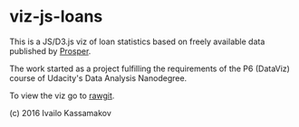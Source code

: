 # viz-js-loans

This is a JS/D3.js viz of loan statistics based on freely available data published by [Prosper](www.prosper.com).

The work started as a project fulfilling the requirements of the P6 (DataViz) course of Udacity's Data Analysis Nanodegree.

To view the viz go to [rawgit](https://rawgit.com/ihkihk/viz-js-loans/master/index.html).

(c) 2016 Ivailo Kassamakov
